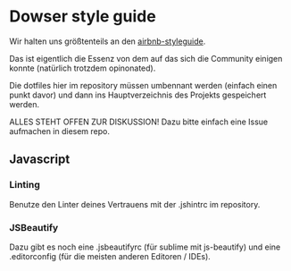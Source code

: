 # Dowser style guide

Wir halten uns größtenteils an den [airbnb-styleguide](https://github.com/airbnb/javascript).

Das ist eigentlich die Essenz von dem auf das sich die Community einigen konnte (natürlich trotzdem opinonated).

Die dotfiles hier im repository müssen umbennant werden (einfach einen punkt davor) und dann ins Hauptverzeichnis des Projekts gespeichert werden.

ALLES STEHT OFFEN ZUR DISKUSSION! Dazu bitte einfach eine Issue aufmachen in diesem repo.

## Javascript

### Linting

Benutze den Linter deines Vertrauens mit der .jshintrc im repository.

### JSBeautify

Dazu gibt es noch eine .jsbeautifyrc (für sublime mit js-beautify) und eine .editorconfig (für die meisten anderen Editoren / IDEs).